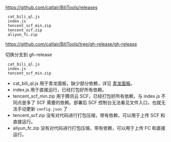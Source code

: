 <https://github.com/catlair/BiliTools/releases>

```
 cat_bili_ql.js
 index.js
 tencent_scf_min.zip
 tencent_scf.zip
 aliyun_fc.zip
```

<https://github.com/catlair/BiliTools/tree/gh-release/gh-release>

切换分支到 gh-release

```
 cat_bili_ql.js
 index.js
 tencent_scf_min.zip
```

- cat_bili_ql.js 用于青龙面板，缺少部分依赖，详见 [青龙面板](./青龙面板.md)。
- index.js 用于直接运行，已经打包好所有依赖。
- tencent_scf_min.zip 用于腾讯云 SCF，已经打包好所有依赖，与 index.js 不同点是多了 SCF 需要的依赖。部署后 SCF 控制台无法看见文件入口，也就无法手动更新 `config.json` 了
- tencent_scf.zip 没有对代码进行打包压缩，带有依赖，可以用于上传 SCF 和直接运行。
- aliyun_fc.zip 没有对代码进行打包压缩，带有依赖，可以用于上传 FC 和直接运行。
